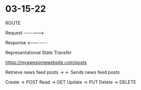 # 03-15-22

ROUTE

Request
------->

Response
<-------

Representational State Transfer

https://myawesomewebsite.com/posts

Retrieve news feed posts -> 
<- Sends news feed posts

Create -> POST
Read -> GET
Update -> PUT
Delete -> DELETE

